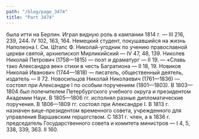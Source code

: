```yaml
---
path: "/blog/page_3474"
title: "Part 3474"
---
```


была итти на Берлин. Играл видную роль в кампании 1814 г. — III 216, 239, 244. IV 102, 163, 164.
Немецкий студент, покушавшийся на жизнь Наполеона I. См. Штапс Ф.
Николай-угодник по учению православной церкви святой, архиепископ Мирликийский — IV 47, 48, 139.
Николев Николай Петрович (1758—1815) — поэт и драматург — II 19.
— «Славь тако Александра век» стихи в честь Багратиона — II 18, 19.
Новиков Николай Иванович (1744—1818) — писатель, общественный деятель, издатель — II 72.
Новосильцов Николай Николаевич (1761—1836) — состоял при Александре I по особым поручениям (1801—1803). В 1803—1804 был попечителем Петербургского учебного округа и президентом Академии Наук. В 1805—1806 гг. исполнял разные дипломатические поручения. В 1806—1809 гг. состоял при Александре I. В 1813 г. назначен вице-президентом временного совета, учрежденного для управления Варшавским герцогством. С 1831 г. член, а в 1836 г. председатель Государственного совета и комитета министров — I 4, 5, 338, 339, 363. II 160.
